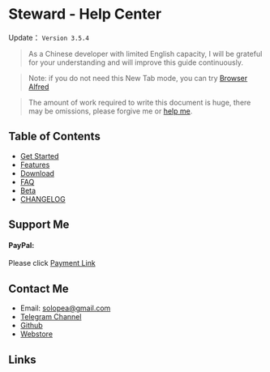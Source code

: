 Steward - Help Center
=======

Update： `Version 3.5.4`

> As a Chinese developer with limited English capacity, I will be grateful for your understanding and will improve this guide continuously.

> Note: if you do not need this New Tab mode, you can try [Browser Alfred](https://chrome.google.com/webstore/detail/jglmompgeddkbcdamdknmebaimldkkbl)

> The amount of work required to write this document is huge, there may be omissions, please forgive me or [help me](https://github.com/Steward-launcher/steward-documents).

Table of Contents
---

- [Get Started](guide.md)
- [Features](features.md)
- [Download](download.md)
- [FAQ](FAQ.md)
- [Beta](Beta.md)
- [CHANGELOG](CHANGELOG.md)

Support Me
---
<div>
    <h4>PayPal:</h4> Please click <a href="https://paypal.me/tomasy/5" target="_blank">Payment Link</a>
</div>

## Contact Me
* Email: solopea@gmail.com
* [Telegram Channel](https://t.me/chromesteward)
* [Github](https://github.com/solobat/Steward/issues/new)
* [Webstore](https://chrome.google.com/webstore/detail/dnkhdiodfglfckibnfcjbgddcgjgkacd/support)

Links
---
